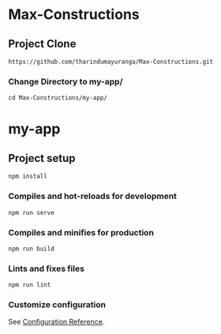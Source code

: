 # Max-Constructions

## Project Clone
```
https://github.com/tharindumayuranga/Max-Constructions.git
```

### Change Directory to my-app/
```
cd Max-Constructions/my-app/
```

# my-app

## Project setup
```
npm install
```

### Compiles and hot-reloads for development
```
npm run serve
```

### Compiles and minifies for production
```
npm run build
```

### Lints and fixes files
```
npm run lint
```

### Customize configuration
See [Configuration Reference](https://cli.vuejs.org/config/).
